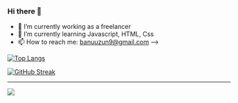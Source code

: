 ### Hi there 👋


- 🔭 I’m currently working as a freelancer
- 🌱 I’m currently learning Javascript, HTML, Css
- 📫 How to reach me: banuuzun9@gmail.com
--> 

[![Top Langs](https://github-readme-stats.vercel.app/api/top-langs/?username=banugungor)](https://github.com/banugungor/github-readme-stats)

[![GitHub Streak](https://streak-stats.demolab.com/?user=banugungor)](https://git.io/streak-stats)


----------------



![](https://komarev.com/ghpvc/?username=your-github-banugungor&color=orange&for-the-badge)
